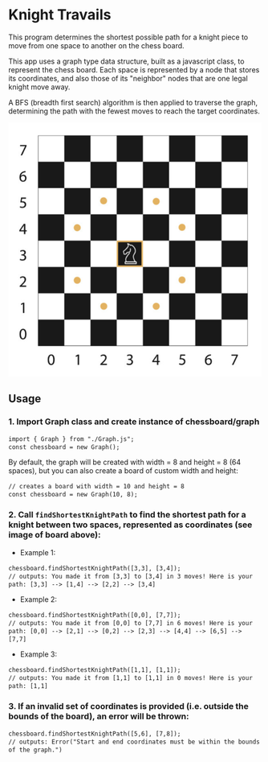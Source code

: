 # Knight Travails
This program determines the shortest possible path for a knight piece to move from one space to another on the chess board.

This app uses a graph type data structure, built as a javascript class, to represent the chess board. Each space is represented by a node that stores its coordinates, and also those of its "neighbor" nodes that are one legal knight move away.

A BFS (breadth first search) algorithm is then applied to traverse the graph, determining the path with the fewest moves to reach the target coordinates.

![chess board](./img/knight-travails.png)

## Usage

### 1. Import Graph class and create instance of chessboard/graph

```
import { Graph } from "./Graph.js";
const chessboard = new Graph();
```

By default, the graph will be created with width = 8 and height = 8 (64 spaces), but you can also create a board of custom width and height:

```
// creates a board with width = 10 and height = 8
const chessboard = new Graph(10, 8);
```

### 2. Call `findShortestKnightPath` to find the shortest path for a knight between two spaces, represented as coordinates (see image of board above):

- Example 1:
```
chessboard.findShortestKnightPath([3,3], [3,4]);
// outputs: You made it from [3,3] to [3,4] in 3 moves! Here is your path: [3,3] --> [1,4] --> [2,2] --> [3,4]
```

- Example 2:
```
chessboard.findShortestKnightPath([0,0], [7,7]);
// outputs: You made it from [0,0] to [7,7] in 6 moves! Here is your path: [0,0] --> [2,1] --> [0,2] --> [2,3] --> [4,4] --> [6,5] --> [7,7]
```

- Example 3:
```
chessboard.findShortestKnightPath([1,1], [1,1]);
// outputs: You made it from [1,1] to [1,1] in 0 moves! Here is your path: [1,1]
```

### 3. If an invalid set of coordinates is provided (i.e. outside the bounds of the board), an error will be thrown:

```
chessboard.findShortestKnightPath([5,6], [7,8]);
// outputs: Error("Start and end coordinates must be within the bounds of the graph.")
```


